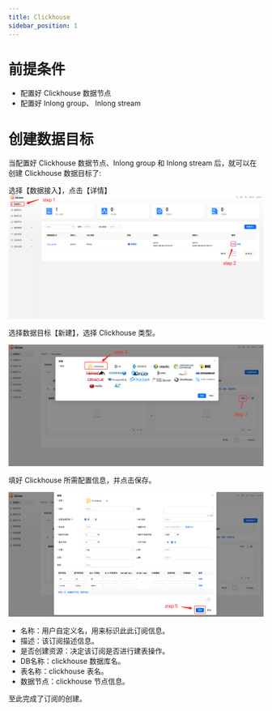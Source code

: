 ```yaml
---
title: Clickhouse
sidebar_position: 1
---
```


# 前提条件
- 配置好 Clickhouse 数据节点
- 配置好 Inlong group、 Inlong stream

# 创建数据目标
当配置好 Clickhouse 数据节点、Inlong group 和 Inlong stream 后，就可以在创建 Clickhouse 数据目标了:


选择【数据接入】，点击【详情】
![](img/create_clickhouse_sink_1.png)

选择数据目标【新建】，选择 Clickhouse 类型。

![img.png](img/create_clickhouse_sink_2.png)

填好 Clickhouse 所需配置信息，并点击保存。

![img.png](img/create_clickhouse_sink_3.png)
- 名称：用户自定义名，用来标识此此订阅信息。
- 描述：该订阅描述信息。
- 是否创建资源：决定该订阅是否进行建表操作。
- DB名称：clickhouse 数据库名。
- 表名称：clickhouse 表名。
- 数据节点：clickhouse 节点信息。


至此完成了订阅的创建。